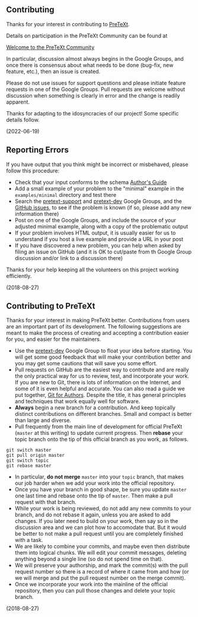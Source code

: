 Contributing
------------

Thanks for your interest in contributing to [PreTeXt](https://pretextbook.org).

Details on participation in the PreTeXt Community can be found at

[Welcome to the PreTeXt Community](https://pretextbook.org/doc/guide/html/welcome.html)

In particular, discussion almost always begins in the Google Groups,
and once there is consensus about what needs to be done
(bug-fix, new feature, etc.), then an issue is created.

Please do not use issues for support questions and please
initiate feature requests in one of the Google Groups.  Pull
requests are welcome without discussion when something is clearly
in error and the change is readily apparent.

Thanks for adapting to the idosyncracies of our project!
Some specific details follow.

(2022-06-19)

Reporting Errors
----------------

If you have output that you think might be incorrect or misbehaved, please follow this procedure:

* Check that your input conforms to the schema [Author's Guide](https://pretextbook.org/doc/author-guide/html/schema.html)
* Add a small example of your problem to the "minimal" example in the `examples/minimal` directory and test there
* Search the [pretext-support](https://groups.google.com/forum/#!forum/pretext-support) and [pretext-dev](https://groups.google.com/forum/#!forum/pretext-dev) Google Groups, and the [GitHub issues](https://github.com/rbeezer/mathbook/issues), to see if the problem is known (if so, please add any new information there)
* Post on one of the Google Groups, and include the source of your adjusted minimal example, along with a copy of the problematic output
* If your problem involves HTML output, it is usually easier for us to understand if you host a live example and provide a URL in your post
* If you have discovered a new problem, you can help when asked by filing an issue on GitHub (and it is OK to cut/paste from th Google Group discussion and/or link to a discussion there)

Thanks for your help keeping all the volunteers on this project working efficiently.

(2018-08-27)


Contributing to PreTeXt
-----------------------

Thanks for your interest in making PreTeXt better.  Contributions from users are an important part of its development.  The following suggestions are meant to make the process of creating and accepting a contribution easier for you, and easier for the maintainers.

*  Use the [pretext-dev](https://groups.google.com/forum/#!forum/pretext-dev) Google Group to float your idea before starting.  You will get some good feedback that will make your contribution better and you may get some cautions that will save you some effort.
*  Pull requests on GitHub are the easiest way to contribute and are really the only practical way for us to review, test, and incorporate your work.  If you are new to Git, there is lots of information on the Internet, and some of it is even helpful and accurate.  You can also read a guide we put together, [Git for Authors](https://pretextbook.org/gfa/html/). Despite the title, it has general principles and techniques that work equally well for software.
*  **Always** begin a new branch for a contribution.  And keep topically distinct contributions on different branches.  Small and compact is better than large and diverse.
*  Pull frequently from the main line of development for official PreTeXt (`master` at this writing) to update current progress.  Then **rebase** your topic branch onto the tip of this official branch as you work, as follows.
```
git switch master
git pull origin master
git switch topic
git rebase master
```
*  In particular, **do not merge** `master` into your `topic` branch, that makes our job harder when we add your work into the official repository.
*  Once you have your branch in good shape, be sure you update `master` one last time and rebase onto the tip of `master`.  Then make a pull request with that branch.
*  While your work is being reviewed, do not add any new commits to your branch, and do not rebase it again, unless you are asked to add changes.  If you later need to build on your work, then say so in the discussion area and we can plot how to accomodate that.  But it would be better to not make a pull request until you are completely finished with a task.
*  We are likely to combine your commits, and maybe even then distribute them into logical chunks.  We will edit your commit messages, deleting anything beyond a single line (so do not spend time on that).
*  We will preserve your authorship, and mark the commit(s) with the pull request number so there is a record of where it came from and how (or we will merge and put the pull request number on the merge commit).
*  Once we incorporate your work into the mainline of the official repository, then you can pull those changes and delete your topic branch.

(2018-08-27)

